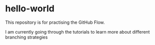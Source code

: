 # hello-world
This repository is for practising the GitHub Flow.

I am currently going through the tutorials to learn more about different branching strategies
